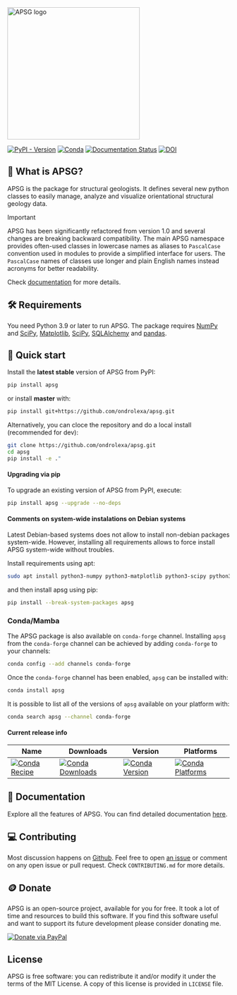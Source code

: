 <img src="https://ondrolexa.github.io/apsg/apsg_banner.svg" alt="APSG logo" width="300px"/>

[![PyPI - Version](https://img.shields.io/pypi/v/apsg)](https://pypi.org/project/apsg)
[![Conda](https://img.shields.io/conda/v/conda-forge/apsg)](https://anaconda.org/conda-forge/apsg)
[![Documentation Status](https://readthedocs.org/projects/apsg/badge/?version=stable)](https://apsg.readthedocs.io/en/stable/?badge=stable)
[![DOI](https://zenodo.org/badge/24879346.svg)](https://zenodo.org/badge/latestdoi/24879346)

## :thinking: What is APSG?

APSG is the package for structural geologists. It defines several new python classes to easily manage, analyze and visualize orientational structural geology data.

> [!IMPORTANT]
> APSG has been significantly refactored from version 1.0 and several changes are
> breaking backward compatibility. The main APSG namespace provides often-used
> classes in lowercase names as aliases to `PascalCase` convention used in
> modules to provide a simplified interface for users. The `PascalCase` names of
> classes use longer and plain English names instead acronyms for better readability.
>
> Check [documentation](https://apsg.readthedocs.org) for more details.

## :hammer_and_wrench: Requirements

You need Python 3.9 or later to run APSG. The package requires [NumPy](https://numpy.org/) and [SciPy](https://www.scipy.org/),
[Matplotlib](https://matplotlib.org/), [SciPy](https://scipy.org/), [SQLAlchemy](https://www.sqlalchemy.org/)
and [pandas](https://pandas.pydata.org/).

## :rocket: Quick start

Install the **latest stable** version of APSG from PyPI:
```bash
pip install apsg
```

or install **master** with:
```bash
pip install git+https://github.com/ondrolexa/apsg.git
```

Alternatively, you can cloce the repository and do a local install (recommended for dev):
```bash
git clone https://github.com/ondrolexa/apsg.git
cd apsg
pip install -e ."
```

#### Upgrading via pip

To upgrade an existing version of APSG from PyPI, execute:
```bash
pip install apsg --upgrade --no-deps
```

#### Comments on system-wide instalations on Debian systems

Latest Debian-based systems does not allow to install non-debian packages system-wide.
However, installing all requirements allows to force install APSG system-wide without troubles.

Install requirements using apt:
```bash
sudo apt install python3-numpy python3-matplotlib python3-scipy python3-sqlalchemy python3-pandas
```

and then install apsg using pip:
```bash
pip install --break-system-packages apsg
```

### Conda/Mamba

The APSG package is also available on `conda-forge` channel. Installing `apsg`
from the `conda-forge` channel can be achieved by adding `conda-forge` to your
channels:

```bash
conda config --add channels conda-forge
```

Once the `conda-forge` channel has been enabled, `apsg` can be installed with:

```bash
conda install apsg
```

It is possible to list all of the versions of `apsg` available on your platform with:

```bash
conda search apsg --channel conda-forge
```

#### Current release info

| Name | Downloads | Version | Platforms |
| --- | --- | --- | --- |
| [![Conda Recipe](https://img.shields.io/badge/recipe-apsg-green.svg)](https://anaconda.org/conda-forge/apsg) | [![Conda Downloads](https://img.shields.io/conda/dn/conda-forge/apsg.svg)](https://anaconda.org/conda-forge/apsg) | [![Conda Version](https://img.shields.io/conda/vn/conda-forge/apsg.svg)](https://anaconda.org/conda-forge/apsg) | [![Conda Platforms](https://img.shields.io/conda/pn/conda-forge/apsg.svg)](https://anaconda.org/conda-forge/apsg) |

## :blue_book: Documentation

Explore all the features of APSG. You can find detailed documentation [here](https://apsg.readthedocs.org).

## :computer: Contributing

Most discussion happens on [Github](https://github.com/ondrolexa/apsg). Feel free to open [an issue](https://github.com/ondrolexa/apsg/issues/new) or comment on any open issue or pull request. Check ``CONTRIBUTING.md`` for more details.

## :coin: Donate

APSG is an open-source project, available for you for free. It took a lot of time and resources to build this software. If you find this software useful and want to support its future development please consider donating me.

[![Donate via PayPal](https://www.paypalobjects.com/en_US/i/btn/btn_donateCC_LG.gif)](https://www.paypal.com/cgi-bin/webscr?cmd=_donations&business=QTYZWVUNDUAH8&item_name=APSG+development+donation&currency_code=EUR&source=url)

## License

APSG is free software: you can redistribute it and/or modify it under the terms of the MIT License. A copy of this license is provided in ``LICENSE`` file.
